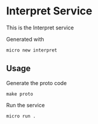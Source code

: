 # Interpret Service

This is the Interpret service

Generated with

```
micro new interpret
```

## Usage

Generate the proto code

```
make proto
```

Run the service

```
micro run .
```